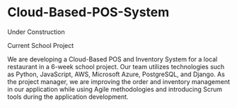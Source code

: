 # Cloud-Based-POS-System

  Under Construction 

  Current School Project

We are developing a Cloud-Based POS and Inventory System for a local restaurant in a 6-week school project. Our team utilizes technologies such as Python, JavaScript, AWS, Microsoft Azure, PostgreSQL, and Django. As the project manager, we are improving the order and inventory management in our application while using Agile methodologies and introducing Scrum tools during the application development.
